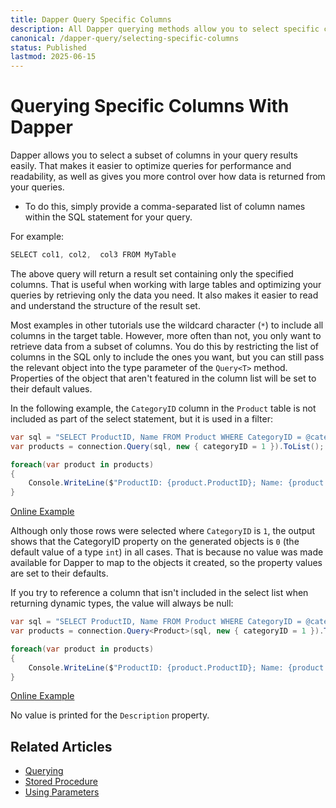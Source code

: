 ```yaml
---
title: Dapper Query Specific Columns
description: All Dapper querying methods allow you to select specific columns from your tables. Only matching properties will be mapped with the result.
canonical: /dapper-query/selecting-specific-columns
status: Published
lastmod: 2025-06-15
---
```


# Querying Specific Columns With Dapper

Dapper allows you to select a subset of columns in your query results easily. That makes it easier to optimize queries for performance and readability, as well as gives you more control over how data is returned from your queries. 

 - To do this, simply provide a comma-separated list of column names within the SQL statement for your query. 

For example:

```csharp
SELECT col1, col2,  col3 FROM MyTable 
```

The above query will return a result set containing only the specified columns. That is useful when working with large tables and optimizing your queries by retrieving only the data you need. It also makes it easier to read and understand the structure of the result set. 

Most examples in other tutorials use the wildcard character (`*`) to include all columns in the target table. However, more often than not, you only want to retrieve data from a subset of columns. You do this by restricting the list of columns in the SQL only to include the ones you want, but you can still pass the relevant object into the type parameter of the `Query<T>` method. Properties of the object that aren't featured in the column list will be set to their default values. 

In the following example, the `CategoryID` column in the `Product` table is not included as part of the select statement, but it is used in a filter:

```csharp
var sql = "SELECT ProductID, Name FROM Product WHERE CategoryID = @categoryID";
var products = connection.Query(sql, new { categoryID = 1 }).ToList();

foreach(var product in products)
{
	Console.WriteLine($"ProductID: {product.ProductID}; Name: {product.Name}; Description: {product.CategoryID}");
}	
```

[Online Example](https://dotnetfiddle.net/5Znqq2)

Although only those rows were selected where `CategoryID` is `1`, the output shows that the CategoryID property on the generated objects is `0` (the default value of a type `int`) in all cases. That is because no value was made available for Dapper to map to the objects it created, so the property values are set to their defaults.

If you try to reference a column that isn't included in the select list when returning dynamic types, the value will always be null:

```csharp
var sql = "SELECT ProductID, Name FROM Product WHERE CategoryID = @categoryID";
var products = connection.Query<Product>(sql, new { categoryID = 1 }).ToList();

foreach(var product in products)
{
	Console.WriteLine($"ProductID: {product.ProductID}; Name: {product.Name}; Description: {product.CategoryID}");
}	
```

[Online Example](https://dotnetfiddle.net/HfqoHc)

No value is printed for the `Description` property.

## Related Articles

- [Querying](/dapper-query)
- [Stored Procedure](/stored-procedures)
- [Using Parameters](/parameters)